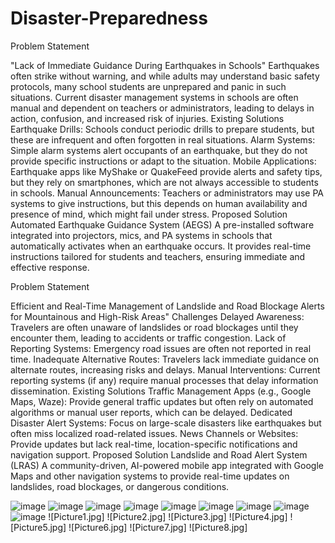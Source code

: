 # Disaster-Preparedness

Problem Statement

"Lack of Immediate Guidance During Earthquakes in Schools"
Earthquakes often strike without warning, and while adults may understand basic safety protocols, many school students are unprepared and panic in such situations. Current disaster management systems in schools are often manual and dependent on teachers or administrators, leading to delays in action, confusion, and increased risk of injuries.
Existing Solutions
Earthquake Drills:
Schools conduct periodic drills to prepare students, but these are infrequent and often forgotten in real situations.
Alarm Systems:
Simple alarm systems alert occupants of an earthquake, but they do not provide specific instructions or adapt to the situation.
Mobile Applications:
Earthquake apps like MyShake or QuakeFeed provide alerts and safety tips, but they rely on smartphones, which are not always accessible to students in schools.
Manual Announcements:
Teachers or administrators may use PA systems to give instructions, but this depends on human availability and presence of mind, which might fail under stress.
Proposed Solution
Automated Earthquake Guidance System (AEGS)
A pre-installed software integrated into projectors, mics, and PA systems in schools that automatically activates when an earthquake occurs. It provides real-time instructions tailored for students and teachers, ensuring immediate and effective response.






Problem Statement

Efficient and Real-Time Management of Landslide and Road Blockage Alerts for Mountainous and High-Risk Areas"
Challenges
Delayed Awareness: Travelers are often unaware of landslides or road blockages until they encounter them, leading to accidents or traffic congestion.
Lack of Reporting Systems: Emergency road issues are often not reported in real time.
Inadequate Alternative Routes: Travelers lack immediate guidance on alternate routes, increasing risks and delays.
Manual Interventions: Current reporting systems (if any) require manual processes that delay information dissemination.
Existing Solutions
Traffic Management Apps (e.g., Google Maps, Waze): Provide general traffic updates but often rely on automated algorithms or manual user reports, which can be delayed.
Dedicated Disaster Alert Systems: Focus on large-scale disasters like earthquakes but often miss localized road-related issues.
News Channels or Websites: Provide updates but lack real-time, location-specific notifications and navigation support.
Proposed Solution
Landslide and Road Alert System (LRAS)
A community-driven, AI-powered mobile app integrated with Google Maps and other navigation systems to provide real-time updates on landslides, road blockages, or dangerous conditions.

![image](https://github.com/user-attachments/assets/ab2e057e-349b-4949-82ba-f22d8370cf63)
![image](https://github.com/user-attachments/assets/f3f131be-dda7-48ab-bc69-f0ad510ee147)
![image](https://github.com/user-attachments/assets/3dd212b1-298a-4387-b3f3-61dbf409368b)
![image](https://github.com/user-attachments/assets/cf8ddca7-ba32-42d1-9448-f9129b73364e)
![image](https://github.com/user-attachments/assets/020bd8b7-3147-4382-824a-0b58f81145bc)
![image](https://github.com/user-attachments/assets/9cd2ac2a-82d4-4668-a8c7-b993d76abca0)
![image](https://github.com/user-attachments/assets/8aad223a-85ff-4604-8e04-e172cafbe74b)
![image](https://github.com/user-attachments/assets/63801b77-b567-4084-8fe1-8548b78eb8b1)
![image](https://github.com/user-attachments/assets/2af8f755-a65c-4954-a0d1-2278a8f36b19)
![Picture1.jpg]
![Picture2.jpg]
![Picture3.jpg]
![Picture4.jpg]
![Picture5.jpg]
![Picture6.jpg]
![Picture7.jpg]
![Picture8.jpg]









